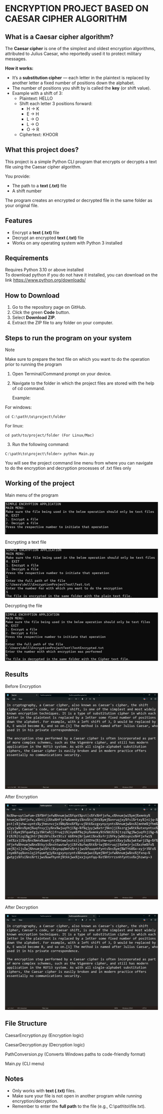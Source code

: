 # ENCRYPTION PROJECT BASED ON CAESAR CIPHER ALGORITHM

## What is a Caesar cipher algorithm?

The **Caesar cipher** is one of the simplest and oldest encryption algorithms, attributed to Julius Caesar, who reportedly used it to protect military messages.

**How it works:**

- It’s a **substitution cipher** — each letter in the plaintext is replaced by another letter a fixed number of positions down the alphabet.
- The number of positions you shift by is called the **key** (or shift value).
- Example with a shift of 3:
  - Plaintext: HELLO
  - Shift each letter 3 positions forward:
    - H → K
    - E → H
    - L → O
    - L → O
    - O → R
  - Ciphertext: KHOOR

## What this project does?

This project is a simple Python CLI program that encrypts or decrypts a text file using the Caesar cipher algorithm.

You provide:
- The path to a **text \(.txt\)** file
- A shift number

The program creates an encrypted or decrypted file in the same folder as your original file.

## Features

- Encrypt a **text \(.txt\)** file
- Decrypt an encrypted **text \(.txt\)** file
- Works on any operating system with Python 3 installed

## Requirements

Requires Python 3.10 or above installed  
To download python if you do not have it installed, you can download on the link <https://www.python.org/downloads/>

## How to Download

1. Go to the repository page on GitHub.
2. Click the green **Code** button.
3. Select **Download ZIP**.
4. Extract the ZIP file to any folder on your computer.

## Steps to run the program on your system

> [!NOTE]
> Make sure to prepare the text file on which you want to do the operation prior to running the program

1. Open Terminal/Command prompt on your device.
2. Navigate to the folder in which the project files are stored with the help of cd command. 

   Example:

For windows:
```
cd C:\path\to\project\folder
```

For linux: 
```
cd path/to/project/folder (For Linux/Mac)
```

3. Run the following command:

```
C:\path\to\project\folder> python Main.py
```

You will see the project command line menu from where you can navigate to do the encryption and decryption processes of .txt files only

## Working of the project

Main menu of the program

![](images/image1.png)

Encrypting a text file

![](images/image2.png)

Decrypting the file

![](images/image3.png)

## Results

Before Encryption

![](images/image4.png)

After Encryption

![](images/image5.png)

After Decryption

![](images/image6.png)

## File Structure

CaesarEncryption.py (Encryption logic)

CaesarDecryption.py (Decryption logic)

PathConversion.py (Converts Windows paths to code-friendly format)

Main.py (CLI menu)

## Notes

- Only works with **text \(.txt\)** files.
- Make sure your file is not open in another program while running encryption/decryption.
- Remember to enter the **full path** to the file (e.g., C:\\path\\to\\file.txt).
